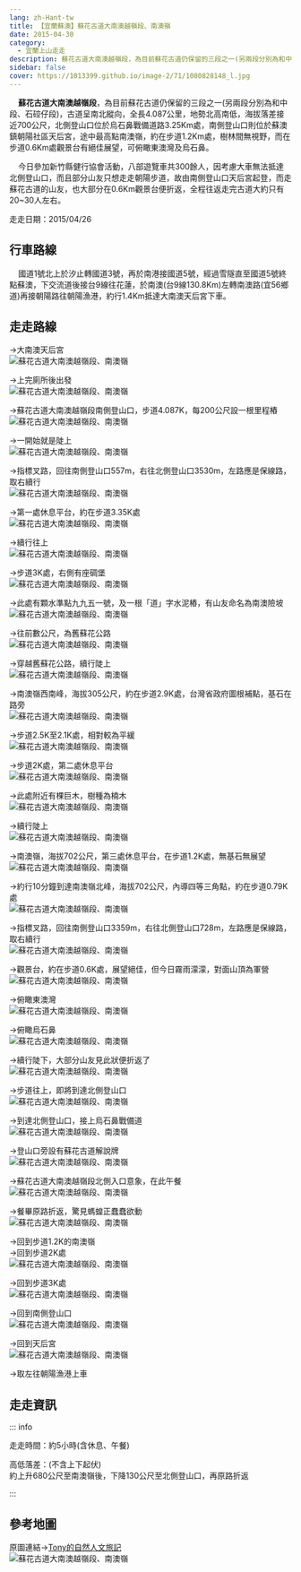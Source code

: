 ```yaml
---
lang: zh-Hant-tw
title: 【宜蘭蘇澳】蘇花古道大南澳越嶺段、南澳嶺
date: 2015-04-30
category: 
  - 宜蘭上山走走
description: 蘇花古道大南澳越嶺段，為目前蘇花古道仍保留的三段之一(另兩段分別為和中段、石硿仔段)，古道呈南北縱向，全長4.087公里，地勢北高南低，海拔落差接近700公尺，北側登山口位於烏石鼻戰備道路3.25Km處，南側登山口則位於蘇澳鎮朝陽社區天后宮，途中最高點南澳嶺，約在步道1.2Km處，樹林間無視野，而在步道0.6Km處觀景台有絕佳展望，可俯瞰東澳灣及烏石鼻。
sidebar: false
cover: https://1013399.github.io/image-2/71/1080828148_l.jpg
---
```


    **蘇花古道大南澳越嶺段**，為目前蘇花古道仍保留的三段之一(另兩段分別為和中段、石硿仔段)，古道呈南北縱向，全長4.087公里，地勢北高南低，海拔落差接近700公尺，北側登山口位於烏石鼻戰備道路3.25Km處，南側登山口則位於蘇澳鎮朝陽社區天后宮，途中最高點南澳嶺，約在步道1.2Km處，樹林間無視野，而在步道0.6Km處觀景台有絕佳展望，可俯瞰東澳灣及烏石鼻。  

<!-- more -->
    今日參加新竹縣健行協會活動，八部遊覽車共300餘人，因考慮大車無法抵達北側登山口，而且部分山友只想走走朝陽步道，故由南側登山口天后宮起登，而走蘇花古道的山友，也大部分在0.6Km觀景台便折返，全程往返走完古道大約只有20~30人左右。

走走日期：2015/04/26

## 行車路線
    國道1號北上於汐止轉國道3號，再於南港接國道5號，經過雪隧直至國道5號終點蘇澳，下交流道後接台9線往花蓮，於南澳(台9線130.8Km)左轉南澳路(宜56鄉道)再接朝陽路往朝陽漁港，約行1.4Km抵達大南澳天后宮下車。

## 走走路線
→大南澳天后宮  
![蘇花古道大南澳越嶺段、南澳嶺](https://1013399.github.io/image-2/71/1080827849_l.jpg)

→上完廁所後出發  
![蘇花古道大南澳越嶺段、南澳嶺](https://1013399.github.io/image-2/71/1080826256_l.jpg)

→蘇花古道大南澳越嶺段南側登山口，步道4.087K，每200公尺設一根里程樁  
![蘇花古道大南澳越嶺段、南澳嶺](https://1013399.github.io/image-2/71/1080827249_l.jpg)

→一開始就是陡上  
![蘇花古道大南澳越嶺段、南澳嶺](https://1013399.github.io/image-2/71/1080827948_l.jpg)

→指標叉路，回往南側登山口557m，右往北側登山口3530m，左路應是保線路，取右續行  
![蘇花古道大南澳越嶺段、南澳嶺](https://1013399.github.io/image-2/71/1080825960_l.jpg)

→第一處休息平台，約在步道3.35K處  
![蘇花古道大南澳越嶺段、南澳嶺](https://1013399.github.io/image-2/71/1080827850_l.jpg)

→續行往上  
![蘇花古道大南澳越嶺段、南澳嶺](https://1013399.github.io/image-2/71/1080826157_l.jpg)

→步道3K處，右側有座碉堡  
![蘇花古道大南澳越嶺段、南澳嶺](https://1013399.github.io/image-2/71/1080827250_l.jpg)

→此處有顆水準點九九五一號，及一根「道」字水泥樁，有山友命名為南澳險坡  
![蘇花古道大南澳越嶺段、南澳嶺](https://1013399.github.io/image-2/71/1080826158_l.jpg)

→往前數公尺，為舊蘇花公路  
![蘇花古道大南澳越嶺段、南澳嶺](https://1013399.github.io/image-2/71/1080826945_l.jpg)

→穿越舊蘇花公路，續行陡上  
![蘇花古道大南澳越嶺段、南澳嶺](https://1013399.github.io/image-2/71/1080825551_l.jpg)

→南澳嶺西南峰，海拔305公尺，約在步道2.9K處，台灣省政府圖根補點，基石在路旁  
![蘇花古道大南澳越嶺段、南澳嶺](https://1013399.github.io/image-2/71/1080827745_l.jpg)

→步道2.5K至2.1K處，相對較為平緩  
![蘇花古道大南澳越嶺段、南澳嶺](https://1013399.github.io/image-2/71/1080827652_l.jpg)

→步道2K處，第二處休息平台  
![蘇花古道大南澳越嶺段、南澳嶺](https://1013399.github.io/image-2/71/1080824089_l.jpg)

→此處附近有棵巨木，樹種為楠木  
![蘇花古道大南澳越嶺段、南澳嶺](https://1013399.github.io/image-2/71/1080828052_l.jpg)

→續行陡上  
![蘇花古道大南澳越嶺段、南澳嶺](https://1013399.github.io/image-2/71/1080824090_l.jpg)

→南澳嶺，海拔702公尺，第三處休息平台，在步道1.2K處，無基石無展望  
![蘇花古道大南澳越嶺段、南澳嶺](https://1013399.github.io/image-2/71/1080825961_l.jpg)

→約行10分鐘到達南澳嶺北峰，海拔702公尺，內導四等三角點，約在步道0.79K處  
![蘇花古道大南澳越嶺段、南澳嶺](https://1013399.github.io/image-2/71/1080825655_l.jpg)

→指標叉路，回往南側登山口3359m，右往北側登山口728m，左路應是保線路，取右續行  
![蘇花古道大南澳越嶺段、南澳嶺](https://1013399.github.io/image-2/71/1080826360_l.jpg)

→觀景台，約在步道0.6K處，展望絕佳，但今日霧雨濛濛，對面山頂為軍營  
![蘇花古道大南澳越嶺段、南澳嶺](https://1013399.github.io/image-2/71/1080824091_l.jpg)

→俯瞰東澳灣  
![蘇花古道大南澳越嶺段、南澳嶺](https://1013399.github.io/image-2/71/1080826361_l.jpg)

→俯瞰烏石鼻  
![蘇花古道大南澳越嶺段、南澳嶺](https://1013399.github.io/image-2/71/1080825656_l.jpg)

→續行陡下，大部分山友見此狀便折返了  
![蘇花古道大南澳越嶺段、南澳嶺](https://1013399.github.io/image-2/71/1080828054_l.jpg)

→步道往上，即將到達北側登山口  
![蘇花古道大南澳越嶺段、南澳嶺](https://1013399.github.io/image-2/71/1080824366_l.jpg)

→到達北側登山口，接上烏石鼻戰備道  
![蘇花古道大南澳越嶺段、南澳嶺](https://1013399.github.io/image-2/71/1080826161_l.jpg)

→登山口旁設有蘇花古道解說牌  
![蘇花古道大南澳越嶺段、南澳嶺](https://1013399.github.io/image-2/71/1080824093_l.jpg)

→蘇花古道大南澳越嶺段北側入口意象，在此午餐  
![蘇花古道大南澳越嶺段、南澳嶺](https://1013399.github.io/image-2/71/1080828148_l.jpg)

→餐畢原路折返，驚見螞蝗正蠢蠢欲動  
![蘇花古道大南澳越嶺段、南澳嶺](https://1013399.github.io/image-2/71/1080827253_l.jpg)

→回到步道1.2K的南澳嶺  
→回到步道2K處  
![蘇花古道大南澳越嶺段、南澳嶺](https://1013399.github.io/image-2/71/1080827656_l.jpg)

→回到步道3K處  
![蘇花古道大南澳越嶺段、南澳嶺](https://1013399.github.io/image-2/71/1080828149_l.jpg)

→回到南側登山口  
![蘇花古道大南澳越嶺段、南澳嶺](https://1013399.github.io/image-2/71/1080827255_l.jpg)

→回到天后宮  
![蘇花古道大南澳越嶺段、南澳嶺](https://1013399.github.io/image-2/71/1080826560_l.jpg)

→取左往朝陽漁港上車

## 走走資訊
::: info

走走時間：約5小時(含休息、午餐)

高低落差：(不含上下起伏)  
約上升680公尺至南澳嶺後，下降130公尺至北側登山口，再原路折返

:::

## 參考地圖
原圖連結→[Tony的自然人文旅記](http://www.tonyhuang39.com/tony0678/tony0678.html)  
![蘇花古道大南澳越嶺段、南澳嶺](https://1013399.github.io/image-2/71/1080826756_l.jpg)